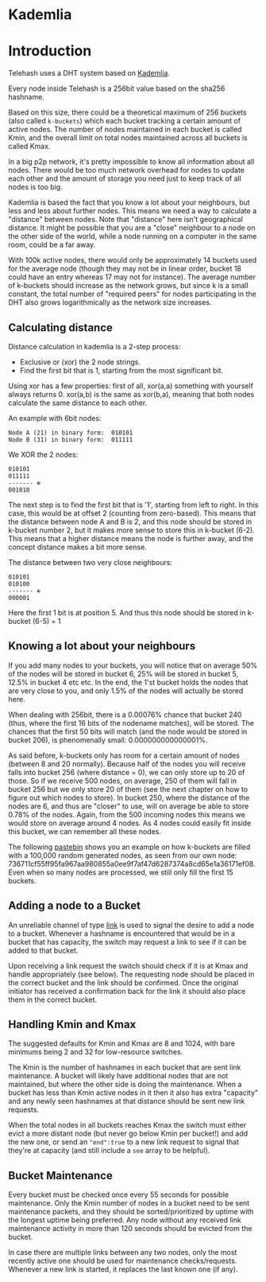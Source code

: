 Kademlia
=================

# Introduction

Telehash uses a DHT system based on [Kademlia][].

Every node inside Telehash is a 256bit value based on the sha256 hashname.

Based on this size, there could be a theoretical maximum of 256 buckets (also called `k-buckets`) which each bucket tracking a certain amount of active nodes. The number of nodes maintained in each bucket is called Kmin, and the overall limit on total nodes maintained across all buckets is called Kmax.

In a big p2p network, it's pretty impossible to know all information about all nodes. There would be too much network
overhead for nodes to update each other and the amount of storage you need just to keep track of all nodes is too big.

Kademlia is based the fact that you know a lot about your neighbours, but less and less about further nodes. This means
we need a way to calculate a "distance" between nodes. Note that "distance" here isn't geographical distance. It might
be possible that you are a "close" neighbour to a node on the other side of the world, while a node running on a computer
in the same room, could be a far away.

With 100k active nodes, there would only be approximately 14 buckets used for the average node (though they may not be in linear order, bucket 18 could have an entry whereas 17 may not for instance).  The average number of k-buckets should increase as the network grows, but since k is a small constant, the total number of "required peers" for nodes participating in the DHT also grows logarithmically as the network size increases.


## Calculating distance
Distance calculation in kademlia is a 2-step process:

   - Exclusive or (xor) the 2 node strings.
   - Find the first bit that is 1, starting from the most significant bit.

Using xor has a few properties: first of all, xor(a,a) something with yourself always returns 0. xor(a,b) is the same
as xor(b,a), meaning that both nodes calculate the same distance to each other.

An example with 6bit nodes:

    Node A (21) in binary form:  010101
    Node B (31) in binary form:  011111


We XOR the 2 nodes:

    010101
    011111
    ------- ⊕
    001010

The next step is to find the first bit that is '1', starting from left to right. In this case, this would be at offset
2 (counting from zero-based). This means that the distance between node A and B is 2, and this node should be stored in
k-bucket number 2, but it makes more sense to store this in k-bucket (6-2). This means that a higher distance means the
node is further away, and the concept distance makes a bit more sense.

The distance between two very close neighbours:

    010101
    010100
    ------- ⊕
    000001

Here the first 1 bit is at position 5. And thus this node should be stored in k-bucket (6-5) = 1



## Knowing a lot about your neighbours
If you add many nodes to your buckets, you will notice that on average 50% of the nodes will be stored in bucket 6, 25%
will be stored in bucket 5, 12.5% in bucket 4 etc etc. In the end, the 1'st bucket holds the nodes that are very close
to you, and only 1.5% of the nodes will actually be stored here.

When dealing with 256bit, there is a 0.00076% chance that bucket 240 (thus, where the first 16 bits of the nodename
matches), will be stored. The chances that the first 50 bits will match (and the node would be stored in bucket 206),
is phenomenally small: 0.000000000000001%.

As said before, k-buckets only has room for a certain amount of nodes (between 8 and 20 normally). Because half of the
nodes you will receive falls into bucket 256 (where distance = 0), we can only store up to 20 of those. So if we receive
500 nodes, on average, 250 of them will fall in bucket 256 but we only store 20 of them (see the next chapter on how to
figure out which nodes to store). In bucket 250, where the distance of the nodes are 6, and thus are "closer" to use,
will on average be able to store 0.78% of the nodes. Again, from the 500 incoming nodes this means we would store on
average around 4 nodes. As 4 nodes could easily fit inside this bucket, we can remember all these nodes.

The following [pastebin][] shows you an example on how k-buckets are filled with a 100,000
random generated nodes, as seen from our own node: 736711cf55ff95fa967aa980855a0ee9f7af47d6287374a8cd65e1a36171ef08.
Even when so many nodes are processed, we still only fill the first 15 buckets.

## Adding a node to a Bucket

An unreliable channel of type [link](protocol.md#link) is used to signal the desire to add a node to a bucket.  Whenever a hashname is encountered that would be in a bucket that has capacity, the switch may request a link to see if it can be added to that bucket.

Upon receiving a link request the switch should check if it is at Kmax and handle appropriately (see below). The requesting node should be placed in the correct bucket and the link should be confirmed. Once the original initiator has received a confirmation back for the link it should also place them in the correct bucket.

## Handling Kmin and Kmax

The suggested defaults for Kmin and Kmax are 8 and 1024, with bare minimums being 2 and 32 for low-resource switches. 

The Kmin is the number of hashnames in each bucket that are sent link maintenance. A bucket will likely have additional nodes that are not maintained, but where the other side is doing the maintenance.  When a bucket has less than Kmin active nodes in it then it also has extra "capacity" and any newly seen hashnames at that distance should be sent new link requests.

When the total nodes in all buckets reaches Kmax the switch must either evict a more distant node (but never go below Kmin per bucket!) and add the new one, or send an `"end":true` to a new link request to signal that they're at capacity (and still include a `see` array to be helpful).

## Bucket Maintenance

Every bucket must be checked once every 55 seconds for possible maintenance. Only the Kmin number of nodes in a bucket need to be sent maintenance packets, and they should be sorted/prioritized by uptime with the longest uptime being preferred.  Any node without any received link maintenance activity in more than 120 seconds should be evicted from the bucket.

In case there are multiple links between any two nodes, only the most recently active one should be used for maintenance checks/requests.  Whenever a new link is started, it replaces the last known one (if any).

[pastebin]: http://pastebin.com/0mBr3D8V
[kademlia]: https://en.wikipedia.org/wiki/Kademlia
